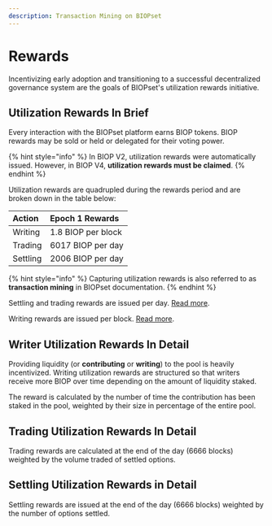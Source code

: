 ```yaml
---
description: Transaction Mining on BIOPset
---
```


# Rewards

Incentivizing early adoption and transitioning to a successful decentralized governance system are the goals of BIOPset's utilization rewards initiative.

## Utilization Rewards In Brief

Every interaction with the BIOPset platform earns BIOP tokens. BIOP rewards may be sold or held or delegated for their voting power.

{% hint style="info" %}
In BIOP V2, utilization rewards were automatically issued. However, in BIOP V4, **utilization rewards must be claimed**.
{% endhint %}

Utilization rewards are quadrupled during the rewards period and are broken down in the table below:

| Action | Epoch 1 Rewards |
| :--- | :--- |
| Writing | 1.8 BIOP per block |
| Trading | 6017 BIOP per day |
| Settling | 2006 BIOP per day |

{% hint style="info" %}
Capturing utilization rewards is also referred to as **transaction mining** in BIOPset documentation.
{% endhint %}

Settling and trading rewards are issued per day. [Read more](https://docs.biopset.com/references/tokens/rewards#trading-utilization-rewards-in-detail).

Writing rewards are issued per block. [Read more](https://docs.biopset.com/references/tokens/rewards#writer-utilization-rewards-in-detail).

## Writer Utilization Rewards In Detail

Providing liquidity \(or **contributing** or **writing**\) to the pool is heavily incentivized. Writing utilization rewards are structured so that writers receive more BIOP over time depending on the amount of liquidity staked.

The reward is calculated by the number of time the contribution has been staked in the pool, weighted by their size in percentage of the entire pool.

## Trading Utilization Rewards In Detail

Trading rewards are calculated at the end of the day \(6666 blocks\) weighted by the volume traded of settled options.

## Settling Utilization Rewards in Detail

Settling rewards are issued at the end of the day \(6666 blocks\) weighted by the number of options settled.

